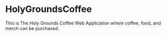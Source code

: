 # HolyGroundsCoffee
This is The Holy Grounds Coffee Web Application where coffee, food, and merch can be purchased.  
